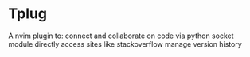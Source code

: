 # Tplug
A nvim plugin to:
connect and collaborate on code via python socket module
directly access sites like stackoverflow
manage version history
